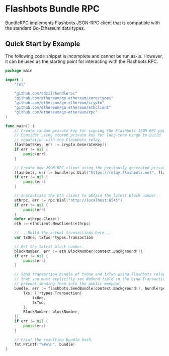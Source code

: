 # Flashbots Bundle RPC

BundleRPC implements Flashbots JSON-RPC client that is compatible with the standard Go-Ethereum data types.

## Quick Start by Example

The following code snippet is incomplete and cannot be run as-is. However, it can be used as the starting point for interacting with the Flashbots RPC.

```go
package main

import (
    "fmt"

    "github.com/adzil/bundlerpc"
    "github.com/ethereum/go-ethereum/core/types"
    "github.com/ethereum/go-ethereum/crypto"
	"github.com/ethereum/go-ethereum/ethclient"
	"github.com/ethereum/go-ethereum/rpc"
)

func main() {
    // Create random private key for signing the Flashbots JSON-RPC payload.
    // Consider using stored private key for long-term usage to build
    // reputation with the Flashbots relay.
    flashbotsKey, err := crypto.GenerateKey()
	if err != nil {
		panic(err)
	}

    // Create new JSON-RPC client using the previously generated private key.
    flashbots, err := bundlerpc.Dial("https://relay.flashbots.net", flashbotsKey)
	if err != nil {
		panic(err)
	}

    // Instantiate the Eth client to obtain the latest block number.
    ethrpc, err := rpc.Dial("http://localhost:8545")
	if err != nil {
		panic(err)
	}
	defer ethrpc.Close()
	eth := ethclient.NewClient(ethrpc)

    // ...Build the actual transactions here...
    var txOne, txTwo *types.Transaction

    // Get the latest block number.
    blockNumber, err := eth.BlockNumber(context.Background())
	if err != nil {
		panic(err)
	}

    // Send transaction bundle of txOne and txTwo using Flashbots relay. Note
    // that you must explicitly set NoSend field in the bind.TransactionOpts to
    // prevent sending them into the public mempool.
    bundle, err := flashbots.SendBundle(context.Background(), bundlerpc.SendBundleParam{
		Txs: []*types.Transaction{
			txOne,
			txTwo,
		},
		BlockNumber: blockNumber,
	})
	if err != nil {
		panic(err)
	}

    // Print the resulting bundle hash.
	fmt.Printf("%#v\n", bundle)
}
```

